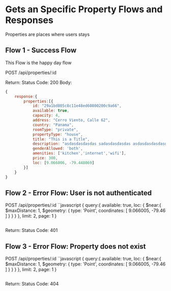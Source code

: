 # Gets an Specific Property Flows and Responses
Properties are places where users stays

## Flow 1 - Success Flow
This Flow is the happy day flow

POST /api/properties/:id


Return:
Status Code: 200
Body:
```javascript
{
	response:{
		properties:[{
			id: "29a1bd805c8c11e48ed60800200c9a66",
			available: true,
			capacity: 4,
			address: "Cerro Viento, Calle 62",
			country: "Panama",
			roomType: "private",
			propertyType: "house",
			title: "This is a Title",
			description: "asdasdasdasdas sadasdasdasdas asdasdasdasdasdasd asdasdas",
			genderAllowed: 'both',
			amenities: ['kitchen','internet','wifi'],
			price: 300,
			loc: [9.066006, -79.448069]
		}]
	}	
} 
```

## Flow 2 - Error Flow: User is not authenticated

POST /api/properties/:id
``javascript
{
	query:{
		available: true,
		loc: {
			$near:{
				$maxDistance: 1,
				$geometry: { type: 'Point', coordinates: [ 9.066005, -79.46 ] }
			}
		}
	},
	limit: 2,
	page: 1
} 
```
```

Return:
Status Code: 401

## Flow 3 - Error Flow: Property does not exist

POST /api/properties/:id
``javascript
{
	query:{
		available: true,
		loc: {
			$near:{
				$maxDistance: 1,
				$geometry: { type: 'Point', coordinates: [ 9.066005, -79.46 ] }
			}
		}
	},
	limit: 2,
	page: 1
} 
```
```

Return:
Status Code: 404